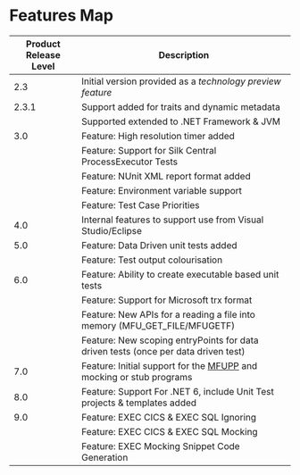 # Features Map

| Product Release Level | Description                                                                                                                                                                             |
| --------------------- | --------------------------------------------------------------------------------------------------------------------------------------------------------------------------------------- |
| 2.3                   | Initial version provided as a _technology preview feature_                                                                                                                              |
| 2.3.1                 | Support added for traits and dynamic metadata                                                                                                                                           |
|                       | Supported extended to .NET Framework & JVM                                                                                                                                              |
| 3.0                   | Feature: High resolution timer added                                                                                                                                                    |
|                       | Feature: Support for Silk Central ProcessExecutor Tests                                                                                                                                 |
|                       | Feature: NUnit XML report format added                                                                                                                                                  |
|                       | Feature: Environment variable support                                                                                                                                                   |
|                       | Feature: Test Case Priorities                                                                                                                                                           |
| 4.0                   | Internal features to support use from Visual Studio/Eclipse                                                                                                                             |
| 5.0                   | Feature: Data Driven unit tests added                                                                                                                                                   |
|                       | Feature: Test output colourisation                                                                                                                                                      |
| 6.0                   | Feature: Ability to create executable based unit tests                                                                                                                                  |
|                       | Feature: Support for Microsoft trx format                                                                                                                                               |
|                       | Feature: New APIs for a reading a file into memory (MFU_GET_FILE/MFUGETF)                                                                                                               |
|                       | Feature: New scoping entryPoints for data driven tests (once per data driven test)                                                                                                      |
| 7.0                   | Feature: Initial support for the [MFUPP](https://www.microfocus.com/documentation/visual-cobol/vc70/VS2017/GUID-155E6D83-1A98-43FF-B63B-1CD0426E8461.html) and mocking or stub programs |
| 8.0                   | Feature: Support For .NET 6, include Unit Test projects & templates added                                                                                                                                                               |
| 9.0                   | Feature: EXEC CICS & EXEC SQL Ignoring                                                                                                                                                  |
|                       | Feature: EXEC CICS & EXEC SQL Mocking                                                                                                                                                   |
|                       | Feature: EXEC Mocking Snippet Code Generation                                                                                                                                           |
